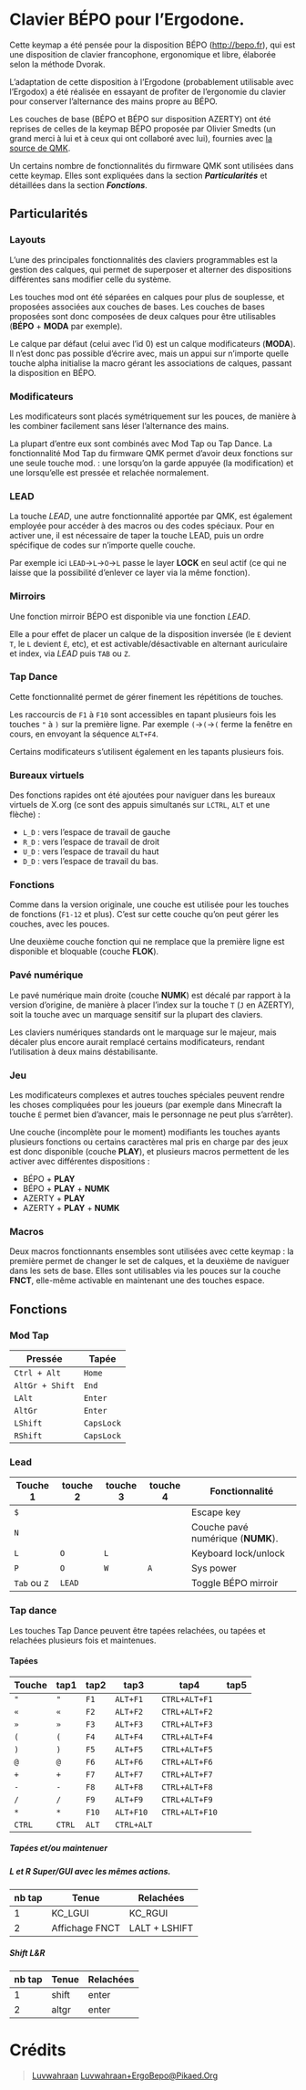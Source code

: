 
# Clavier BÉPO pour l’Ergodone.

Cette keymap a été pensée pour la disposition BÉPO (http://bepo.fr), qui est une disposition de clavier francophone, ergonomique et libre, élaborée selon la méthode Dvorak.

L’adaptation de cette disposition à l’Ergodone (probablement utilisable avec l’Ergodox) a été réalisée en essayant de profiter de l’ergonomie du clavier pour conserver l’alternance des mains propre au BÉPO.

Les couches de base (BÉPO et BÉPO sur disposition AZERTY) ont été reprises de celles de la keymap BÉPO proposée par Olivier Smedts (un grand merci à lui et à ceux qui ont collaboré avec lui), fournies avec [la source de QMK](https://github.com/qmk/qmk_firmware/tree/master/layouts/community/ergodox/bepo).

Un certains nombre de fonctionnalités du firmware QMK sont utilisées dans cette keymap. Elles sont expliquées dans la section ***Particularités*** et détaillées dans la section ***Fonctions***.


## Particularités

### Layouts

L’une des principales fonctionnalités des claviers programmables est la gestion des calques, qui permet de superposer et alterner des dispositions différentes sans modifier celle du système.

Les touches mod ont été séparées en calques pour plus de souplesse, et proposées associées aux couches de bases.
Les couches de bases proposées sont donc composées de deux calques pour être utilisables (**BÉPO** + **MODA** par exemple).

Le calque par défaut (celui avec l’id 0) est un calque modificateurs (**MODA**). Il n’est donc pas possible d’écrire avec, mais un appui sur n’importe quelle touche alpha initialise la macro gérant les associations de calques, passant la disposition en BÉPO.

### Modificateurs

Les modificateurs sont placés symétriquement sur les pouces, de manière à les combiner facilement sans léser l’alternance des mains.

La plupart d’entre eux sont combinés avec Mod Tap ou Tap Dance.
La fonctionnalité Mod Tap du firmware QMK permet d’avoir deux fonctions sur une seule touche mod. : une lorsqu’on la garde appuyée (la modification) et une lorsqu’elle est pressée et relachée normalement.


### LEAD

La touche *LEAD*, une autre fonctionnalité apportée par QMK, est également employée pour accéder à des macros ou des codes spéciaux. Pour en activer une, il est nécessaire de taper la touche LEAD, puis un ordre spécifique de codes sur n’importe quelle couche.

Par exemple ici `LEAD`→`L`→`O`→`L` passe le layer **LOCK** en seul actif (ce qui ne laisse que la possibilité d’enlever ce layer via la même fonction).

### Mirroirs

Une fonction mirroir BÉPO est disponible via une fonction *LEAD*.

Elle a pour effet de placer un calque de la disposition inversée (le `E` devient `T`, le `L` devient `É`, etc), et est activable/désactivable en alternant auriculaire et index, via *LEAD* puis `TAB` ou `Z`.

### Tap Dance

Cette fonctionnalité permet de gérer finement les répétitions de touches.

Les raccourcis de `F1` à `F10` sont accessibles en tapant plusieurs fois les touches `"` à `)` sur la première ligne. Par exemple `(`→`(`→`(` ferme la fenêtre en cours, en envoyant la séquence `ALT+F4`.

Certains modificateurs s’utilisent également en les tapants plusieurs fois.

### Bureaux virtuels

Des fonctions rapides ont été ajoutées pour naviguer dans les bureaux virtuels de X.org (ce sont des appuis simultanés sur `LCTRL`, `ALT` et une flèche) :
* `L_D` : vers l’espace de travail de gauche
* `R_D` : vers l’espace de travail de droit
* `U_D` : vers l’espace de travail du haut
* `D_D` : vers l’espace de travail du bas.

### Fonctions

Comme dans la version originale, une couche est utilisée pour les touches de fonctions (`F1-12` et plus). C’est sur cette couche qu’on peut gérer les couches, avec les pouces.

Une deuxième couche fonction qui ne remplace que la première ligne est disponible et bloquable (couche **FLOK**).

### Pavé numérique

Le pavé numérique main droite (couche **NUMK**) est décalé par rapport à la version d’origine, de manière à placer l’index sur la touche `T` (`J` en AZERTY), soit la touche avec un marquage sensitif sur la plupart des claviers.

Les claviers numériques standards ont le marquage sur le majeur, mais décaler plus encore aurait remplacé certains modificateurs, rendant l’utilisation à deux mains déstabilisante.

### Jeu

Les modificateurs complexes et autres touches spéciales peuvent rendre les choses compliquées pour les joueurs (par exemple dans Minecraft la touche `É` permet bien d’avancer, mais le personnage ne peut plus s’arrêter).

Une couche (incomplète pour le moment) modifiants les touches ayants plusieurs fonctions ou certains caractères mal pris en charge par des jeux est donc disponible (couche **PLAY**), et plusieurs macros permettent de les activer avec différentes dispositions :
* BÉPO + **PLAY**
* BÉPO + **PLAY** + **NUMK**
* AZERTY + **PLAY**
* AZERTY + **PLAY** + **NUMK**

### Macros

Deux macros fonctionnants ensembles sont utilisées avec cette keymap : la première permet de changer le set de calques, et la deuxième de naviguer dans les sets de base.
Elles sont utilisables via les pouces sur la couche **FNCT**, elle-même activable en maintenant une des touches espace.

## Fonctions

### Mod Tap

Pressée         | Tapée
----------------|----------
`Ctrl + Alt`    | `Home`
`AltGr + Shift` | `End`
`LAlt`          | `Enter`
`AltGr`         | `Enter`
`LShift`        | `CapsLock`
`RShift`        | `CapsLock`


### Lead

 Touche 1 | touche 2 | touche 3 | touche 4 |Fonctionnalité
----------|----------|----------|----------|---------------
`$`       |          |          |          | Escape key
`N`       |          |          |          | Couche pavé numérique (**NUMK**).
`L`       | `O`      | `L`      |          | Keyboard lock/unlock
`P`       | `O`      | `W`      | `A`      | Sys power
`Tab` ou `Z` | `LEAD` |         |          | Toggle BÉPO mirroir

### Tap dance

Les touches Tap Dance peuvent être tapées relachées, ou tapées et relachées plusieurs fois et maintenues.

#### Tapées

Touche    | tap1     | tap2     | tap3       | tap4           | tap5
----------|----------|----------|------------|----------------|-------
 `"`      | `"`      | `F1`     | `ALT+F1`   | `CTRL+ALT+F1`  |
 `«`      | `«`      | `F2`     | `ALT+F2`   | `CTRL+ALT+F2`  |
 `»`      | `»`      | `F3`     | `ALT+F3`   | `CTRL+ALT+F3`  |
 `(`      | `(`      | `F4`     | `ALT+F4`   | `CTRL+ALT+F4`  |
 `)`      | `)`      | `F5`     | `ALT+F5`   | `CTRL+ALT+F5`  |
 `@`      | `@`      | `F6`     | `ALT+F6`   | `CTRL+ALT+F6`  |
 `+`      | `+`      | `F7`     | `ALT+F7`   | `CTRL+ALT+F7`  |
 `-`      | `-`      | `F8`     | `ALT+F8`   | `CTRL+ALT+F8`  |
 `/`      | `/`      | `F9`     | `ALT+F9`   | `CTRL+ALT+F9`  |
 `*`      | `*`      | `F10`    | `ALT+F10`  | `CTRL+ALT+F10` |
 `CTRL`   | `CTRL`   | `ALT`    | `CTRL+ALT` |                |

##### Tapées et/ou maintenuer

##### L et R Super/GUI avec les mêmes actions.

nb tap | Tenue          | Relachées
-------|----------------|---------------
 1     | KC_LGUI        | KC_RGUI
 2     | Affichage FNCT | LALT + LSHIFT


##### Shift L&R

nb tap | Tenue          | Relachées
-------|----------------|---------------
1      | shift          | enter
2      | altgr          | enter



# Crédits

> [Luvwahraan](https://github.com/Luvwahraan) <Luvwahraan+ErgoBepo@Pikaed.Org>

